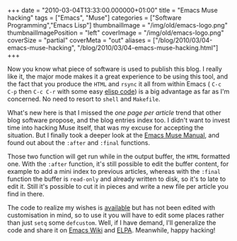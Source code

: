 +++
date = "2010-03-04T13:33:00.000000+01:00"
title = "Emacs Muse hacking"
tags = ["Emacs", "Muse"]
categories = ["Software Programming","Emacs Lisp"]
thumbnailImage = "/img/old/emacs-logo.png"
thumbnailImagePosition = "left"
coverImage = "/img/old/emacs-logo.png"
coverSize = "partial"
coverMeta = "out"
aliases = ["/blog/2010/03/04-emacs-muse-hacking",
           "/blog/2010/03/04-emacs-muse-hacking.html"]
+++

Now you know what piece of software is used to publish this blog. I really
like it, the major mode makes it a great experience to be using this tool,
and the fact that you produce the 
`HTML` and 
`rsync` it all from within Emacs
(
`C-c C-p` then 
`C-c C-r` with some easy 
[elisp code](http://git.tapoueh.org/?p=tapoueh.org.git;a=blob;f=dim-muse.el;hb=HEAD)) is a big advantage as far
as I'm concerned. No need to resort to 
`shell` and 
`Makefile`.

What's new here is that I missed the 
*one page per article* trend that other
blog software propose, and the blog entries index too. I didn't want to
invest time into hacking Muse itself, that was my excuse for accepting the
situation. But I finally took a deeper look at the 
[Emacs Muse Manual](http://mwolson.org/static/doc/muse/Style-Elements.html#Style-Elements), and
found out about the 
`:after` and 
`:final` functions.

Those two function will get run while in the output buffer, the 
`HTML`
formatted one. With the 
`:after` function, it's still possible to edit the
buffer content, for example to add a mini index to previous articles,
whereas with the 
`:final` function the buffer is 
`read-only` and already written
to disk, so it's to late to edit it. Still it's possible to cut it in pieces
and write a new file per article you find in there.

The code to realize my wishes is 
[available](http://git.tapoueh.org/?p=tapoueh.org.git;a=summary) but has not been edited with
customisation in mind, so to use it you will have to edit some places rather
than just 
`setq` some 
`defcustom`. Well, if I have demand, I'll generalize the
code and share it on 
[Emacs Wiki](http://www.emacswiki.org/) and 
[ELPA](http://tromey.com/elpa/). Meanwhile, happy hacking!
